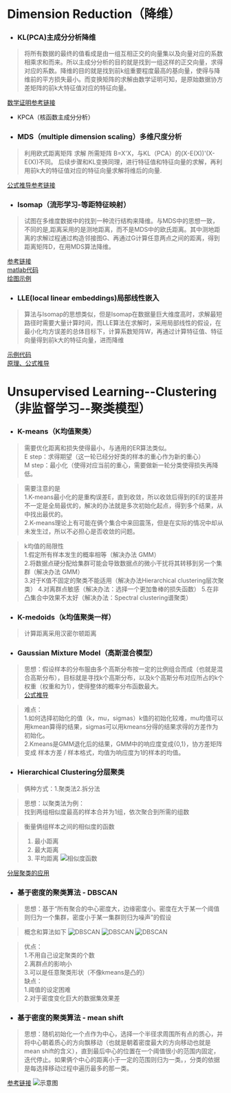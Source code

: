 

# Dimension Reduction（降维）
- ### KL(PCA)主成分分析降维
> 将所有数据的最终的值看成是由一组互相正交的向量集以及向量对应的系数相乘求和而来。所以主成分分析的目的就是找到一组这样的正交向量，求得对应的系数。降维的目的就是找到前k组重要程度最高的基向量，使得与降维前的平方损失最小。而变换矩阵的求解由数学证明可知，是原始数据协方差矩阵的前k大特征值对应的特征向量。    

[数学证明参考链接](https://github.com/blueCao/ML/tree/master/KL-PCA)

- KPCA（核函数主成分分析）
> 

- ### MDS（multiple dimension scaling）多维尺度分析
> 利用欧式距离矩阵 求解 所需矩阵 B=X'X，与KL（PCA）的(X-E(X))'(X-E(X))不同。
后续步骤和KL变换同理，进行特征值和特征向量的求解，再利用前k大的特征值对应的特征向量求解将维后的向量.

[公式推导参考链接](http://blog.csdn.net/Dark_Scope/article/details/53229427)  


- ### Isomap（流形学习-等距特征映射）
> 试图在多维度数据中的找到一种流行结构来降维。与MDS中的思想一致，不同的是,距离采用的是测地距离，而不是MDS中的欧氏距离。其中测地距离的求解过程通过构造邻接图G、再通过G计算任意两点之间的距离，得到距离矩阵D，在用MDS算法降维。

[参考链接](http://blog.csdn.net/zdy0_2004/article/details/51367517)  
[matlab代码](http://web.mit.edu/cocosci/isomap/code/Isomap.m)  
[绘图示例](http://www.numerical-tours.com/matlab/shapes_7_isomap/)

- ### LLE(local linear embeddings)局部线性嵌入
> 算法与Isomap的思想类似，但是Isomap在数据量巨大维度高时，求解最短路径时需要大量计算时间，而LLE算法在求解时，采用局部线性的假设，在最小化均方误差的总体目标下，计算系数矩阵W，再通过计算特征值、特征向量得到前k大的特征向量，进而降维  

[示例代码](https://cs.nyu.edu/~roweis/lle/)  
[原理、公式推导](https://www.cnblogs.com/pinard/p/6266408.html?utm_source=itdadao&utm_medium=referral)  


# Unsupervised Learning--Clustering（非监督学习--聚类模型）
- ### K-means（K均值聚类）
> 需要优化距离和损失使得最小，与通用的ER算法类似。  
E step：求得期望（这一轮已经分好类的样本的重心作为新的重心）  
M step：最小化（使得对应当前的重心，需要做新一轮分类使得损失再降低。  



>需要注意的是   
1.K-means最小化的是重构误差E，直到收敛，所以收敛后得到的E的误差并不一定是全局最优的，解决的办法就是多次初始化起点，得到多个结果，从中找出最优的。    
2.K-means理论上有可能在俩个集合中来回震荡，但是在实际的情况中却从未发生过，所以不必担心是否收敛的问题。

> k均值的局限性  
> 1.假定所有样本发生的概率相等（解决办法 GMM）  
> 2.将数据点硬分配给集群可能会导致数据点的微小干扰将其转移到另一个集群（解决办法 GMM）   
> 3.对于K值不固定的聚类不能适用（解决办法Hierarchical clustering层次聚类）
> 4.对离群点敏感（解决办法：选择一个更加鲁棒的损失函数）
> 5.在非凸集合中效果不太好（解决办法：Spectral clustering谱聚类）


- ### K-medoids（k均值聚类一样）
> 计算距离采用汉密尔顿距离

- ### Gaussian Mixture Model（高斯混合模型）
> 思想：假设样本的分布服由多个高斯分布按一定的比例组合而成（也就是混合高斯分布），目标就是寻找k个高斯分布，以及k个高斯分布对应所占的k个权重（权重和为1），使得整体的概率分布函数最大。  
[公式推导](http://blog.csdn.net/u011177305/article/details/51251153)

> 难点：  
> 1.如何选择初始化的值（k，mu，sigmas）k值的初始化较难，mu均值可以用kmean算得的结果，sigmas可以用kmeans分得的结果求得的方差作为初始化。   
> 2.Kmeans是GMM退化后的结果，GMM中的响应度变成{0,1}，协方差矩阵变成 样本方差 / 样本格式，均值为响应度为1的样本的均值。

- ### Hierarchical  Clustering分层聚类
> 俩种方式：1.聚类法2.拆分法  

> 思想：以聚类法为例：  
> 找到两组相似度最高的样本合并为1组，依次聚合到所需的组数  

> 衡量俩组样本之间的相似度的函数  
> 1. 最小距离  
> 2. 最大距离
> 3. 平均距离 
![相似度函数](http://ot9oq7g6m.bkt.clouddn.com/%E5%BE%AE%E4%BF%A1%E6%88%AA%E5%9B%BE_20180312220817.png)   

[分层聚类的应用](http://www.cs.umd.edu/hcil/hce/examples/application_examples.html)

- ### 基于密度的聚类算法 - DBSCAN
> 思想：基于“所有聚合的中心密度大，边缘密度小。密度在大于某一个阈值则归为一个集群，密度小于某一集群则归为噪声”的假设

> 概念和算法如下
![DBSCAN](http://ot9oq7g6m.bkt.clouddn.com/%E5%BE%AE%E4%BF%A1%E6%88%AA%E5%9B%BE_20180313110058.png)
![DBSCAN](http://ot9oq7g6m.bkt.clouddn.com/%E5%BE%AE%E4%BF%A1%E6%88%AA%E5%9B%BE_20180313110111.png)
![DBSCAN](http://ot9oq7g6m.bkt.clouddn.com/%E5%BE%AE%E4%BF%A1%E6%88%AA%E5%9B%BE_20180313110124.png)

> 优点：  
> 1.不用自己设定聚类的个数  
> 2.离群点的影响小  
> 3.可以是任意聚类形状（不像kmeans是凸的）  
> 缺点：  
> 1.阈值的设定困难  
> 2.对于密度变化巨大的数据集效果差  

- ### 基于密度的聚类算法 - mean shift
> 思想：随机初始化一个点作为中心，选择一个半径求周围所有点的质心，并将中心朝着质心的方向飘移动（也就是朝着密度最大的方向移动也就是mean shift的含义），直到最后中心的位置在一个阈值很小的范围内固定，迭代停止。如果俩个中心的距离小于一定的范围则归为一类。，分类的依据是每选择移动过程中遍历最多的那一类。  

[参考链接](http://blog.csdn.net/yanwande/article/details/50387735)
![示意图](http://img.blog.csdn.net/20151223162336127)